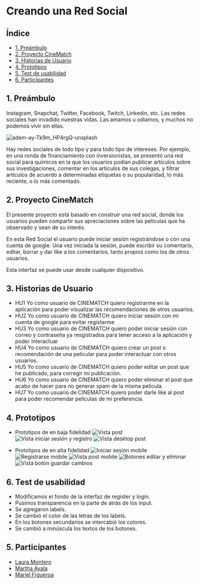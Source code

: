 # Creando una Red Social

## Índice

* [1. Preámbulo](#1-preámbulo)
* [2. Proyecto CineMatch](#2-proyecto-cinematch)
* [3. Historias de Usuario](#3-historias-de-usuario)
* [4. Prototipos](#4-prototipos)
* [5. Test de usabilidad](#5-tes-de-usabilidad)
* [6. Participantes](#5-participantes)

## 1. Preámbulo

Instagram, Snapchat, Twitter, Facebook, Twitch, Linkedin, etc. Las redes
sociales han invadido nuestras vidas. Las amamos u odiamos, y muchos no podemos
vivir sin ellas.

![adem-ay-Tk9m_HP4rgQ-unsplash](https://user-images.githubusercontent.com/110297/135544666-4efa54f1-4ff6-4c4c-b398-6df04ef56117.jpg)

Hay redes sociales de todo tipo y para todo tipo de intereses. Por ejemplo,
en una ronda de financiamiento con inversionistas, se presentó una red social
para químicos en la que los usuarios podían publicar artículos sobre sus
investigaciones, comentar en los artículos de sus colegas, y filtrar artículos
de acuerdo a determinadas etiquetas o su popularidad, lo más reciente, o lo
más comentado.

## 2. Proyecto CineMatch

El presente proyecto está basado en construir una red social, donde los usuarios pueden compartir sus apreciaciones sobre las películas que ha observado y sean de su interés. 

En esta Red Social el usuario puede iniciar sesión registrándose o con una cuenta de google. Una vez iniciada la sesión, puede escribir su comentario, editar, borrar y dar like a los comentarios, tanto propios como los de otros usuarios.

Esta interfaz se puede usar desde cualquier dispositivo.

## 3. Historias de Usuario

- HU1 Yo como usuario de CINEMATCH quiero registrarme en la aplicación para poder visualizar las recomendaciones de otros usuarios.
- HU2 Yo como usuario de CINEMATCH quiero iniciar sesión con mi cuenta de google para evitar registarme
- HU3 Yo como usuario de CINEMATCH quiero poder iniciar sesión con correo y contraseña ya resgistrados para tener acceso a la aplicación y poder interactuar
- HU4 Yo como usuario de CINEMATCH quiero crear un post  o recomendación de una pelicular para poder interactuar con otros usuarios.
- HU5 Yo como usuario de CINEMATCH quiero poder editar un post que he publicado, para corregir mi publicación.
- HU6 Yo como usuario de CINEMATCH quiero poder eliminar el post que acabo de hacer para no generar spam de la misma película.
- HU7 Yo como usuario de CINEMATCH quiero poder darle like al post  para poder recomendar peliculas de mi preferencia.

## 4. Prototipos
- Prototipos de en baja fidelidad
![Vista post](./src/img/post_mobile_baja_fidelidad.png)
![Vista iniciar sesión y registro](./src/img/post_mobile_desktop_baja_fidelidad.png)
![Vista desktop post](./src/img/post_desktop_baja_fidelidad.png)

- Prototipos de en alta fidelidad
![Iniciar sesión mobile](./src/img/iniciar_sesion.png)
![Registrarse mobile](./src/img/registrarse.png)
![Vista post mobile](./src/img/vista_post.png)
![Botones editar y eliminar](./src/img/edita_eliminar.png)
![Vista botón guardar cambios](./src/img/guardar_cambios.png)

## 6. Test de usabilidad

- Modificamos el fondo de la interfaz de register y login.
- Pusimos transparencia en la parte de atrás de los input.
- Se agregaron labels.
- Se cambió el color de las letras de los labels.
- En los botones secundarios se intercabió los colores.
- Se cambió a minúscula los textos de los botones.

## 5. Participantes
- [Laura Montero](https://github.com/LauraCMonteroM)
- [Martha Ayala](https://github.com/mmayala)
- [Mariel Figueroa](https://github.com/marielfico)



